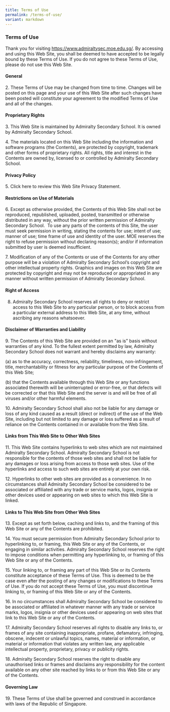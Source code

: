 ```yaml
---
title: Terms of Use
permalink: /terms-of-use/
variant: markdown
---
```



### **Terms of Use**

Thank you for visiting https://www.admiraltysec.moe.edu.sg/. By accessing and using this Web Site, you shall be deemed to have accepted to be legally bound by these Terms of Use. If you do not agree to these Terms of Use, please do not use this Web Site.

#### **General**

2\. These Terms of Use may be changed from time to time. Changes will be posted on this page and your use of this Web Site after such changes have been posted will constitute your agreement to the modified Terms of Use and all of the changes.

#### **Proprietary Rights**

3\. This Web Site is maintained by Admiralty Secondary School. It is owned by Admiralty Secondary School.

4\. The materials located on this Web Site including the information and software programs (the Contents), are protected by copyright, trademark and other forms of proprietary rights. All rights, title and interest in the Contents are owned by, licensed to or controlled by Admiralty Secondary School.

#### **Privacy Policy**

5\. Click here to review this Web Site Privacy Statement.

#### **Restrictions on Use of Materials**

6\. Except as otherwise provided, the Contents of this Web Site shall not be reproduced, republished, uploaded, posted, transmitted or otherwise distributed in any way, without the prior written permission of Admiralty Secondary School.  To use any parts of the contents of this Site, the user must seek permission in writing, stating the contents for use; intent of use; manner of use; time frame of use and identity of the user. MOE reserves the right to refuse permission without declaring reason(s); and/or if information submitted by user is deemed insufficient.

7\. Modification of any of the Contents or use of the Contents for any other purpose will be a violation of Admiralty Secondary School’s copyright and other intellectual property rights. Graphics and images on this Web Site are protected by copyright and may not be reproduced or appropriated in any manner without written permission of Admiralty Secondary School.

#### **Right of Access**

8. Admiralty Secondary School reserves all rights to deny or restrict access to this Web Site to any particular person, or to block access from a particular external address to this Web Site, at any time, without ascribing any reasons whatsoever.

#### **Disclaimer of Warranties and Liability**

9\. The Contents of this Web Site are provided on an "as is" basis without warranties of any kind. To the fullest extent permitted by law, Admiralty Secondary School does not warrant and hereby disclaims any warranty:

(a) as to the accuracy, correctness, reliability, timeliness, non-infringement, title, merchantability or fitness for any particular purpose of the Contents of this Web Site;

(b) that the Contents available through this Web Site or any functions associated therewith will be uninterrupted or error-free, or that defects will be corrected or that this Web Site and the server is and will be free of all viruses and/or other harmful elements.

10\. Admiralty Secondary School shall also not be liable for any damage or loss of any kind caused as a result (direct or indirect) of the use of the Web Site, including but not limited to any damage or loss suffered as a result of reliance on the Contents contained in or available from the Web Site.

#### **Links from This Web Site to Other Web Sites**

11\. This Web Site contains hyperlinks to web sites which are not maintained Admiralty Secondary School. Admiralty Secondary School is not responsible for the contents of those web sites and shall not be liable for any damages or loss arising from access to those web sites. Use of the hyperlinks and access to such web sites are entirely at your own risk.

12\. Hyperlinks to other web sites are provided as a convenience. In no circumstances shall Admiralty Secondary School be considered to be associated or affiliated with any trade or service marks, logos, insignia or other devices used or appearing on web sites to which this Web Site is linked.

#### **Links to This Web Site from Other Web Sites**

13\. Except as set forth below, caching and links to, and the framing of this Web Site or any of the Contents are prohibited.

14\. You must secure permission from Admiralty Secondary School prior to hyperlinking to, or framing, this Web Site or any of the Contents, or engaging in similar activities. Admiralty Secondary School reserves the right to impose conditions when permitting any hyperlinking to, or framing of this Web Site or any of the Contents.

15\. Your linking to, or framing any part of this Web Site or its Contents constitute acceptance of these Terms of Use. This is deemed to be the case even after the posting of any changes or modifications to these Terms of Use. If you do not accept these Terms of Use, you must discontinue linking to, or framing of this Web Site or any of the Contents.

16\. In no circumstances shall Admiralty Secondary School be considered to be associated or affiliated in whatever manner with any trade or service marks, logos, insignia or other devices used or appearing on web sites that link to this Web Site or any of the Contents.

17\. Admiralty Secondary School reserves all rights to disable any links to, or frames of any site containing inappropriate, profane, defamatory, infringing, obscene, indecent or unlawful topics, names, material or information, or material or information that violates any written law, any applicable intellectual property, proprietary, privacy or publicity rights.

18\. Admiralty Secondary School reserves the right to disable any unauthorised links or frames and disclaims any responsibility for the content available on any other site reached by links to or from this Web Site or any of the Contents.

#### **Governing Law**

19\. These Terms of Use shall be governed and construed in accordance with laws of the Republic of Singapore.